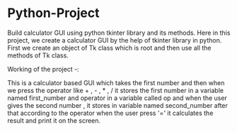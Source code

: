 # Python-Project
Build calculator GUI using python tkinter library and its methods.
Here in this project, we create a calculator GUI by the help of tkinter library in python. First we create an object of Tk class which is root and then use all the methods of Tk class.

Working of the project -:

 This is a calculator based GUI which takes the first number  and then when we press the operator like + , - , * , /  it  stores the first number in a variable named first_number and operator in a variable called op and when the user gives the second number , it stores in variable named second_number after that according to the operator when the user press '=' it calculates the result and print it on the screen.
